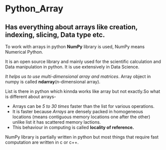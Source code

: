 <h1> Python_Array</h1>
<h2>Has everything about arrays like creation, indexing, slicing, Data type etc.</h2>
<p>To work with arrays in python <b>NumPy</b> library is used, NumPy means Numerical Python.<br>
<p>It is an open source library and mainly used for the scientific calculation and Data manipulation in python. It is use extensively in Data Science.</p>
<p><i>It helps us to use multi-dimensional array and matrices</i>. Array object in numpy is called <b>ndarray</b>(n-dimensional array).</p>
<p>List is there in python which kinnda works like array but not exactly.So what is different about arrays-<br></p>
  <ul>
      <li>Arrays can be <i>5 to 30 times</i> faster than the list for various operations.</li>
      <li>It is faster because <i>Arrays</i> are densely packed in homogeneous locations (means contiguous memory locations one after the other) unlike list it has scattered memory lactions.  </li>
      <li>This behaviour in computing is called <b>locality of reference.</b></li>
  </ul>
<p>NumPy library is partially written in python but most things that require fast computation are written in c or c++.</p> 
